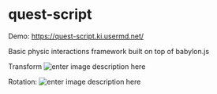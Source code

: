 # quest-script

Demo: https://quest-script.ki.usermd.net/

Basic physic interactions framework built on top of babylon.js

Transform
![enter image description here](http://quest-script.ki.usermd.net/transform.gif)
  

Rotation:
![enter image description here](http://quest-script.ki.usermd.net/rotation.gif)